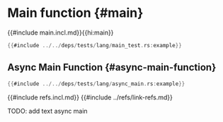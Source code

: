 # Main function {#main}

{{#include main.incl.md}}{{hi:main}}

```rust
{{#include ../../deps/tests/lang/main_test.rs:example}}
```

## Async Main Function {#async-main-function}

```rust
{{#include ../../deps/tests/lang/async_main.rs:example}}
```

{{#include refs.incl.md}}
{{#include ../refs/link-refs.md}}

<div class="hidden">
TODO: add text
async main
</div>
